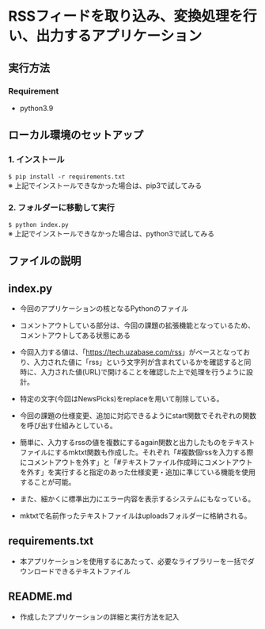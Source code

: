 # RSSフィードを取り込み、変換処理を行い、出力するアプリケーション

## 実行方法
### Requirement
- python3.9

## ローカル環境のセットアップ

### 1. インストール    
`$ pip install -r requirements.txt `  
※ 上記でインストールできなかった場合は、pip3で試してみる

### 2. フォルダーに移動して実行  
`$ python index.py `  
※ 上記でインストールできなかった場合は、python3で試してみる

## ファイルの説明

##  index.py
- 今回のアプリケーションの核となるPythonのファイル
- コメントアウトしている部分は、今回の課題の拡張機能となっているため、コメントアウトしてある状態にある

- 今回入力する値は、「<https://tech.uzabase.com/rss>」がベースとなっており、入力された値に「rss」という文字列が含まれているかを確認すると同時に、入力された値(URL)で開けることを確認した上で処理を行うように設計。
- 特定の文字(今回はNewsPicks)をreplaceを用いて削除している。

- 今回の課題の仕様変更、追加に対応できるようにstart関数でそれぞれの関数を呼び出す仕組みとしている。

- 簡単に、入力するrssの値を複数にするagain関数と出力したものをテキストファイルにするmktxt関数も作成した。それぞれ「#複数個rssを入力する際にコメントアウトを外す」と「#テキストファイル作成時にコメントアウトを外す」を実行すると指定のあった仕様変更・追加に準じている機能を使用することが可能。

- また、細かくに標準出力にエラー内容を表示するシステムにもなっている。

- mktxtで名前作ったテキストファイルはuploadsフォルダーに格納される。


##  requirements.txt
- 本アプリケーションを使用するにあたって、必要なライブラリーを一括でダウンロードできるテキストファイル


##  README.md
- 作成したアプリケーションの詳細と実行方法を記入